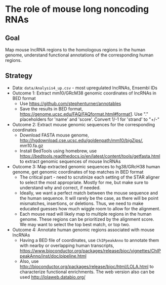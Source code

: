 # The role of mouse long noncoding RNAs

## Goal

Map mouse lncRNA regions to the homologous regions in the human genome, understand functional annotations of the corresponding human regions.

## Strategy

- Data: `data/Analysis4_up.csv` - most upregulated lncRNAs, Ensembl IDs
- Outcome 1: Extract mm10/GRcM38 genomic coordinates of lncRNAs in BED format
    - Use https://github.com/stephenturner/annotables
    - Save the results in BED format, https://genome.ucsc.edu/FAQ/FAQformat.html#format1. Use "." placeholders for 'name' and 'score'. Convert 1/-1 for 'strand' to "+/-"
- Outcome 2: Extract mouse genomic sequences for the corresponding coordinates
    - Download FASTA mouse genome, http://hgdownload.cse.ucsc.edu/goldenpath/mm10/bigZips/, mm10.fa.gz 
    - Install BedTools using homebrew, use https://bedtools.readthedocs.io/en/latest/content/tools/getfasta.html to extract genomic sequences of mouse lncRNAs
- Outcome 3: Map extracted genomic sequences to hg38/GRcH38 human genome, get genomic coordinates of top matches in BED format
    - The critical part - need to scrutinize each setting of the STAR aligner to select the most appropriate. Mostly for me, but make sure to understand why and correct, if needed.
    - Ideally, we want a perfect match between the mouse sequence and the human sequence. It will rarely be the case, as there will be point mismatches, insertions, or deletions. Thus, we need to make educated guesses how much wiggle room to allow for the alignment.
    - Each mouse read will likely map to multiple regions in the human genome. These regions can be prioritized by the alignment score. We may want to select the top best match, or top two.
- Outcome 4: Annotate human genomic regions associated with mouse lncRNAs
    - Having a BED file of coordinates, use `ChIPpeakAnno` to annotate them with nearby or overlapping human transcripts, https://www.bioconductor.org/packages/release/bioc/vignettes/ChIPpeakAnno/inst/doc/pipeline.html
    - Also, use http://bioconductor.org/packages/release/bioc/html/LOLA.html to characterize functional enrichments. The web version also can be used http://lolaweb.databio.org/
